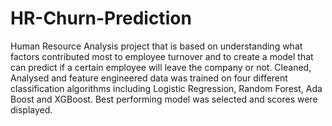 # HR-Churn-Prediction
Human Resource Analysis project that is based on understanding what factors contributed most to employee turnover and to create a model that can predict if a certain employee will leave the company or not.
Cleaned, Analysed and feature engineered data was trained on four different classification algorithms including Logistic Regression, Random Forest, Ada Boost and XGBoost. Best performing model was selected and scores were displayed.

